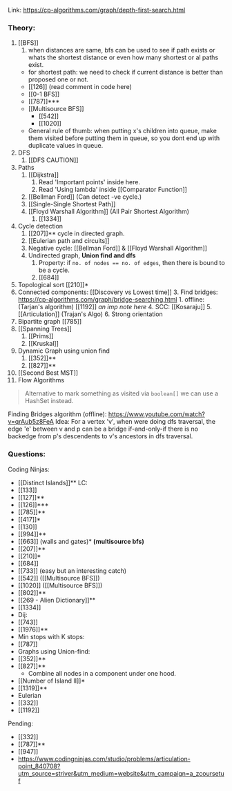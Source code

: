 Link: https://cp-algorithms.com/graph/depth-first-search.html
### Theory:
1. [[BFS]]
	1. when distances are same, bfs can be used to see if path exists or whats the shortest distance or even how many shortest or al paths exist.
	- for shortest path: we need to check if current distance is better than proposed one or not.
	- [[126]] (read comment in code here)
	- [[0-1 BFS]]
	- [[787]]***
	- [[Multisource BFS]]
		- [[542]]
		- [[1020]]
	- General rule of thumb: when putting x's children into queue, make them visited before putting them in queue, so you dont end up with duplicate values in queue.
1. DFS
	1. [[DFS CAUTION]]
2. Paths
	1. [[Dijkstra]] 
		1. Read 'Important points' inside here.
		2. Read 'Using lambda' inside [[Comparator Function]]
	2. [[Bellman Ford]] (Can detect -ve cycle.)
	3. [[Single-Single Shortest Path]]
	4. [[Floyd Warshall Algorithm]] (All Pair Shortest Algorithm)
		1. [[1334]]
3. Cycle detection
	1. [[207]]** cycle in directed graph.
	2. [[Eulerian path and circuits]]
	3. Negative cycle: [[Bellman Ford]] & [[Floyd Warshall Algorithm]]
	4. Undirected graph, **Union find and dfs**
		1. Property: if `no. of nodes == no. of edges`, then there is bound to be a cycle. 
		2. [[684]]
5. Topological sort [[210]]*
4. Connected components: [[Discovery vs Lowest time]]
	3. Find bridges: https://cp-algorithms.com/graph/bridge-searching.html
		1. offline: (Tarjan's algorithm) [[1192]] *an imp note here*
	4. SCC: [[Kosaraju]]
	5. [[Articulation]] (Trajan's Algo)
	6. Strong orientation
5. Bipartite graph [[785]]
6. [[Spanning Trees]]
	1. [[Prims]]
	2. [[Kruskal]]
7. Dynamic Graph using union find
	1. [[352]]**
	2. [[827]]**
8. [[Second Best MST]]
9. Flow Algorithms

> Alternative to mark something as visited via `boolean[]` we can use a HashSet instead. 


Finding Bridges algorithm (offline): https://www.youtube.com/watch?v=qrAub5z8FeA
Idea: For a vertex 'v', when were doing dfs traversal, the edge 'e' between v and p  can be a bridge if-and-only-if there is no backedge from p's descendents to v's ancestors in dfs traversal. 
### Questions:
Coding Ninjas:
- [[Distinct Islands]]**
LC:
- [[133]]
- [[127]]**
- [[126]]***
- [[785]]**
- [[417]]*
- [[130]]
- [[994]]**
- [[663]] (walls and gates)* **(multisource bfs)**
- [[207]]**
- [[210]]*
- [[684]]
- [[733]] (easy but an interesting catch)
- [[542]] ([[Multisource BFS]])
- [[1020]] ([[Multisource BFS]])
- [[802]]**
- [[269 - Alien Dictionary]]**
- [[1334]]
- Dij:
- [[743]]
- [[1976]]**
- Min stops with K stops:
- [[787]]
- Graphs using Union-find:
- [[352]]**
- [[827]]**
	- Combine all nodes in a component under one hood.
- [[Number of Island II]]*
- [[1319]]**
- Eulerian
- [[332]]
- [[1192]]

Pending:
- [[332]]
- [[787]]**
- [[947]]
- https://www.codingninjas.com/studio/problems/articulation-point_840708?utm_source=striver&utm_medium=website&utm_campaign=a_zcoursetuf
